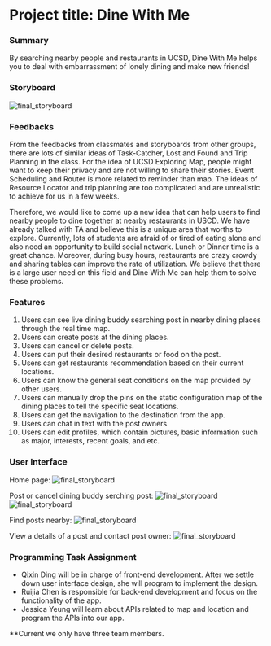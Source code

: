 # Project title: Dine With Me

### Summary
By searching nearby people and restaurants in UCSD, Dine With Me helps you to deal with embarrassment of lonely dining and make new friends!

### Storyboard
![final_storyboard](https://github.com/dingqixin/chicas/blob/storyboards/img/storyboards/final_storyboard.jpg)

### Feedbacks
From the feedbacks from classmates and storyboards from other groups, there are lots of similar ideas of Task-Catcher, Lost and Found and Trip Planning in the class. For the idea of UCSD Exploring Map, people might want to keep their privacy and are not willing to share their stories. Event Scheduling and Router is more related to reminder than map. The ideas of Resource Locator and trip planning are too complicated and are unrealistic to achieve for us in a few weeks. 

Therefore, we would like to come up a new idea that can help users to find nearby people to dine together at nearby restaurants in USCD. We have already talked with TA and believe this is a unique area that worths to explore. Currently, lots of students are afraid of or tired of eating alone and also need an opportunity to build social network. Lunch or Dinner time is a great chance. Moreover, during busy hours, restaurants are crazy crowdy and sharing tables can improve the rate of utilization. We believe that there is a large user need on this field and Dine With Me can help them to solve these problems.

### Features
1. Users can see live dining buddy searching post in nearby dining places through the real time map. 
2. Users can create posts at the dining places.
3. Users can cancel or delete posts. 
4. Users can put their desired restaurants or food on the post. 
5. Users can get restaurants recommendation based on their current locations. 
6. Users can know the general seat conditions on the map provided by other users. 
7. Users can manually drop the pins on the static configuration map of the dining places to tell the specific seat locations. 
8. Users can get the navigation to the destination from the app. 
9. Users can chat in text with the post owners. 
10. Users can edit profiles, which contain pictures, basic information such as major, interests, recent goals, and etc. 

### User Interface
Home page:
![final_storyboard](https://github.com/dingqixin/chicas/blob/storyboards/img/storyboards/ui4.jpg)

Post or cancel dining buddy serching post:
![final_storyboard](https://github.com/dingqixin/chicas/blob/storyboards/img/storyboards/ui3.jpg)
![final_storyboard](https://github.com/dingqixin/chicas/blob/storyboards/img/storyboards/ui2.jpg)

Find posts nearby:
![final_storyboard](https://github.com/dingqixin/chicas/blob/storyboards/img/storyboards/ui1.jpg)

View a details of a post and contact post owner:
![final_storyboard](https://github.com/dingqixin/chicas/blob/storyboards/img/storyboards/ui5.jpg)




### Programming Task Assignment
* Qixin Ding will be in charge of front-end development. After we settle down user interface design, she will program to implement the design. 
* Ruijia Chen is responsible for back-end development and focus on the functionality of the app. 
* Jessica Yeung will learn about APIs related to map and location and program the APIs into our app. 

**Current we only have three team members. 
